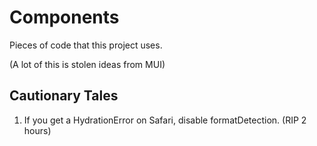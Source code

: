 # Components

Pieces of code that this project uses.

(A lot of this is stolen ideas from MUI)

## Cautionary Tales

1. If you get a HydrationError on Safari, disable formatDetection. (RIP 2 hours)